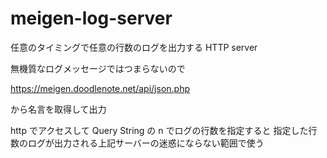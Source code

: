 # meigen-log-server

任意のタイミングで任意の行数のログを出力する HTTP server

無機質なログメッセージではつまらないので

https://meigen.doodlenote.net/api/json.php

から名言を取得して出力

http でアクセスして Query String の n でログの行数を指定すると
指定した行数のログが出力される上記サーバーの迷惑にならない範囲で使う
